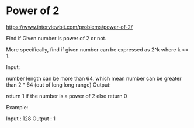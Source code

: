# Power of 2

https://www.interviewbit.com/problems/power-of-2/


Find if Given number is power of 2 or not. 

More specifically, find if given number can be expressed as 2^k where k >= 1.

Input:

number length can be more than 64, which mean number can be greater than 2 ^ 64 (out of long long range)
Output:

return 1 if the number is a power of 2 else return 0

Example:

Input : 128
Output : 1
